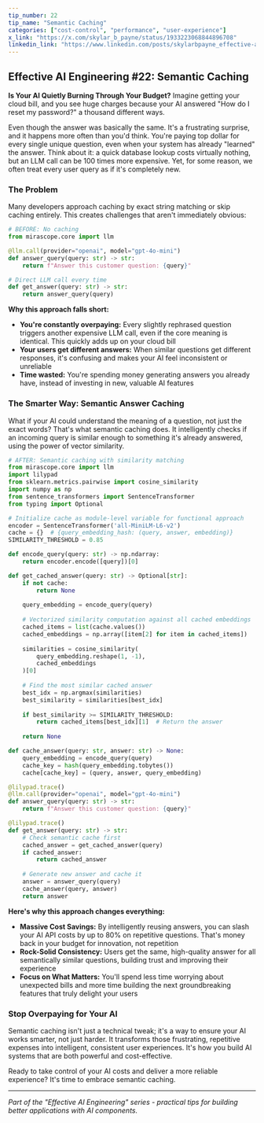 ```yaml
---
tip_number: 22
tip_name: "Semantic Caching"
categories: ["cost-control", "performance", "user-experience"]
x_link: "https://x.com/skylar_b_payne/status/1933223068844896708"
linkedin_link: "https://www.linkedin.com/posts/skylarbpayne_effective-ai-engineering-22-semantic-caching-activity-7350643326733139968-MTrx?utm_source=share&utm_medium=member_desktop&rcm=ACoAABKpCf4BI_Yx2u7h66sgi5z1NF3aEYFHgps"
---
```


## Effective AI Engineering #22: Semantic Caching

**Is Your AI Quietly Burning Through Your Budget?** Imagine getting your cloud bill, and you see huge charges because your AI answered "How do I reset my password?" a thousand different ways.

Even though the answer was basically the same.  It's a frustrating surprise, and it happens more often than you'd think. You're paying top dollar for every single unique question, even when your system has already "learned" the answer. Think about it: a quick database lookup costs virtually nothing, but an LLM call can be 100 times more expensive. Yet, for some reason, we often treat every user query as if it's completely new.

### The Problem

Many developers approach caching by exact string matching or skip caching entirely. This creates challenges that aren't immediately obvious:

```python
# BEFORE: No caching
from mirascope.core import llm

@llm.call(provider="openai", model="gpt-4o-mini")
def answer_query(query: str) -> str:
    return f"Answer this customer question: {query}"

# Direct LLM call every time
def get_answer(query: str) -> str:
    return answer_query(query)
```

**Why this approach falls short:**

- **You're constantly overpaying:** Every slightly rephrased question triggers another expensive LLM call, even if the core meaning is identical. This quickly adds up on your cloud bill
- **Your users get different answers:** When similar questions get different responses, it's confusing and makes your AI feel inconsistent or unreliable
- **Time wasted:** You're spending money generating answers you already have, instead of investing in new, valuable AI features

### The Smarter Way: Semantic Answer Caching

What if your AI could understand the meaning of a question, not just the exact words? That's what semantic caching does. It intelligently checks if an incoming query is similar enough to something it's already answered, using the power of vector similarity.

```python
# AFTER: Semantic caching with similarity matching
from mirascope.core import llm
import lilypad
from sklearn.metrics.pairwise import cosine_similarity
import numpy as np
from sentence_transformers import SentenceTransformer
from typing import Optional

# Initialize cache as module-level variable for functional approach
encoder = SentenceTransformer('all-MiniLM-L6-v2')
cache = {}  # {query_embedding_hash: (query, answer, embedding)}
SIMILARITY_THRESHOLD = 0.85

def encode_query(query: str) -> np.ndarray:
    return encoder.encode([query])[0]

def get_cached_answer(query: str) -> Optional[str]:
    if not cache:
        return None
        
    query_embedding = encode_query(query)
    
    # Vectorized similarity computation against all cached embeddings
    cached_items = list(cache.values())
    cached_embeddings = np.array([item[2] for item in cached_items])
    
    similarities = cosine_similarity(
        query_embedding.reshape(1, -1),
        cached_embeddings
    )[0]
    
    # Find the most similar cached answer
    best_idx = np.argmax(similarities)
    best_similarity = similarities[best_idx]
    
    if best_similarity >= SIMILARITY_THRESHOLD:
        return cached_items[best_idx][1]  # Return the answer
    
    return None

def cache_answer(query: str, answer: str) -> None:
    query_embedding = encode_query(query)
    cache_key = hash(query_embedding.tobytes())
    cache[cache_key] = (query, answer, query_embedding)

@lilypad.trace()
@llm.call(provider="openai", model="gpt-4o-mini")
def answer_query(query: str) -> str:
    return f"Answer this customer question: {query}"

@lilypad.trace()
def get_answer(query: str) -> str:
    # Check semantic cache first
    cached_answer = get_cached_answer(query)
    if cached_answer:
        return cached_answer
    
    # Generate new answer and cache it
    answer = answer_query(query)
    cache_answer(query, answer)
    return answer
```

**Here's why this approach changes everything:**

- **Massive Cost Savings:** By intelligently reusing answers, you can slash your AI API costs by up to 80% on repetitive questions.  That's money back in your budget for innovation, not repetition
- **Rock-Solid Consistency:** Users get the same, high-quality answer for all semantically similar questions, building trust and improving their experience
- **Focus on What Matters:** You'll spend less time worrying about unexpected bills and more time building the next groundbreaking features that truly delight your users

### Stop Overpaying for Your AI

Semantic caching isn't just a technical tweak; it's a way to ensure your AI works smarter, not just harder. It transforms those frustrating, repetitive expenses into intelligent, consistent user experiences. It's how you build AI systems that are both powerful and cost-effective.

Ready to take control of your AI costs and deliver a more reliable experience? It's time to embrace semantic caching.

---
*Part of the "Effective AI Engineering" series - practical tips for building better applications with AI components.*